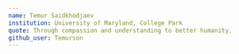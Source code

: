 ```yaml
---
name: Temur Saidkhodjaev
institution: University of Maryland, College Park
quote: Through compassion and understanding to better humanity.
github_user: Temurson
---
```


